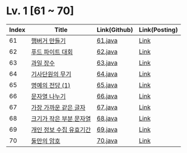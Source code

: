 # Lv. 1 \[61 ~ 70]

| Index | Title | Link(Github) | Link(Posting) |
|----|----|----|----|
| 61 | [햄버거 만들기](https://school.programmers.co.kr/learn/courses/30/lessons/133502) | [61.java](https://github.com/2384320/Programmers-Algorithm/blob/main/Lv.1/61~70/61.java) | [Link](https://swift-badge-161.notion.site/Lv-1-61-c215a497a7794da6aa42d2723345788b) |
| 62 | [푸드 파이트 대회](https://school.programmers.co.kr/learn/courses/30/lessons/134240) | [62.java](https://github.com/2384320/Programmers-Algorithm/blob/main/Lv.1/61~70/62.java) | [Link]() |
| 63 | [과일 장수](https://school.programmers.co.kr/learn/courses/30/lessons/135808) | [63.java](https://github.com/2384320/Programmers-Algorithm/blob/main/Lv.1/61~70/63.java) | [Link]() |
| 64 | [기사단원의 무기](https://school.programmers.co.kr/learn/courses/30/lessons/136798) | [64.java](https://github.com/2384320/Programmers-Algorithm/blob/main/Lv.1/61~70/64.java) | [Link]() |
| 65 | [명예의 전당 (1)](https://school.programmers.co.kr/learn/courses/30/lessons/138477) | [65.java](https://github.com/2384320/Programmers-Algorithm/blob/main/Lv.1/61~70/65.java) | [Link]() |
| 66 | [문자열 나누기](https://school.programmers.co.kr/learn/courses/30/lessons/140108) | [66.java](https://github.com/2384320/Programmers-Algorithm/blob/main/Lv.1/61~70/66.java) | [Link]() |
| 67 | [가장 가까운 같은 글자](https://school.programmers.co.kr/learn/courses/30/lessons/142086) | [67.java](https://github.com/2384320/Programmers-Algorithm/blob/main/Lv.1/61~70/67.java) | [Link]() |
| 68 | [크기가 작은 부분 문자열](https://school.programmers.co.kr/learn/courses/30/lessons/147355) | [68.java](https://github.com/2384320/Programmers-Algorithm/blob/main/Lv.1/61~70/68.java) | [Link]() |
| 69 | [개인 정보 수집 유효기간](https://school.programmers.co.kr/learn/courses/30/lessons/150370) | [69.java](https://github.com/2384320/Programmers-Algorithm/blob/main/Lv.1/61~70/69.java) | [Link]() |
| 70 | [둘만의 암호](https://school.programmers.co.kr/learn/courses/30/lessons/155652) | [70.java](https://github.com/2384320/Programmers-Algorithm/blob/main/Lv.1/61~70/70.java) | [Link]() |